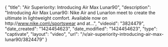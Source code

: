 {
    "title": "Air Superiority: Introducing Air Max Lunar90",
    "description": "Introducing Air Max Lunar90: Nike Air and Lunarlon meet to create the ultimate in lightweight comfort. Available now on http:\/\/www.nike.com\/sportswear and at...",
    "videoid": "3824479",
    "date_created": "1424454623",
    "date_modified": "1424454623",
    "type": "captivate",
    "layout": "video",
    "url": "\/v\/air-superiority-introducing-air-max-lunar90\/3824479"
}